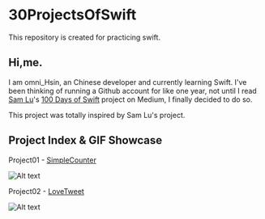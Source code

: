 # 30ProjectsOfSwift
This repository is created for practicing swift.

## Hi,me.

I am omni_Hsin, an Chinese developer and currently learning Swift. I've been thinking of running a Github account for like one year, not until I read [Sam Lu](https://twitter.com/samvlu)'s [100 Days of Swift](http://samvlu.com/index.html) project on Medium, I finally decided to do so.

This project was totally inspired by Sam Lu's project.

## Project Index & GIF Showcase

Project01 - [SimpleCounter](https://github.com/iAronTalk/30ProjectsOfSwift/tree/master/SimpleCounter)

![Alt text](https://github.com/iAronTalk/30ProjectsOfSwift/blob/master/SimpleCounter/SimpleCounter.gif?raw=true)

Project02 - [LoveTweet](https://github.com/iAronTalk/30ProjectsOfSwift/tree/master/LoveTweet)

![Alt text](https://github.com/iAronTalk/30ProjectsOfSwift/blob/master/LoveTweet/LoveTweet.gif?raw=true)
